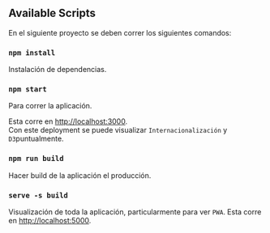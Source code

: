 ## Available Scripts

En el siguiente proyecto se deben correr los siguientes comandos:

### `npm install`

Instalación de dependencias.

### `npm start`

Para correr la aplicación.

Esta corre en [http://localhost:3000](http://localhost:3000).\
Con este deployment se puede visualizar `Internacionalización` y `D3`puntualmente.

### `npm run build`

Hacer build de la aplicación el producción.

### `serve -s build`

Visualización de toda la aplicación, particularmente para ver `PWA`.
Esta corre en [http://localhost:5000](http://localhost:5000).
